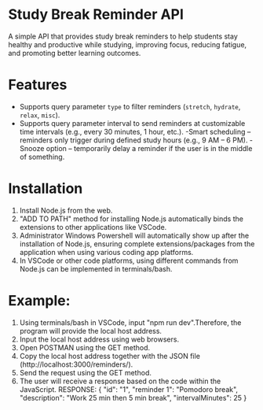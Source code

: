 # Study Break Reminder API

A simple API that provides study break reminders to help students stay healthy and productive while studying, improving focus, reducing fatigue, and promoting better learning outcomes.

# Features
- Supports query parameter `type` to filter reminders (`stretch`, `hydrate`, `relax`, `misc`).
- Supports query parameter interval to send reminders at customizable time intervals (e.g., every 30 minutes, 1 hour, etc.).
-Smart scheduling – reminders only trigger during defined study hours (e.g., 9 AM – 6 PM).
-Snooze option – temporarily delay a reminder if the user is in the middle of something.

# Installation
1. Install Node.js from the web.
2. "ADD TO PATH" method for installing Node.js automatically binds the extensions to other applications like VSCode.
3. Administrator Windows Powershell will automatically show up after the installation of Node.js, ensuring complete extensions/packages from the application when using various coding app platforms.
4. In VSCode or other code platforms, using different commands from Node.js can be implemented in terminals/bash.

# Example:
   1. Using terminals/bash in VSCode, input "npm run dev".Therefore, the program will provide the local host address.
   2. Input the local host address using web browsers.
   3. Open POSTMAN using the GET method.
   4. Copy the local host address together with the JSON file (http://localhost:3000/reminders/<id>).
   5. Send the request using the GET method.
   6. The user will receive a response based on the code within the JavaScript.
   RESPONSE:
        {
    "id": "1",
    "reminder 1": "Pomodoro break",
    "description": "Work 25 min then 5 min break",
    "intervalMinutes": 25
  }
   
   
   
    



